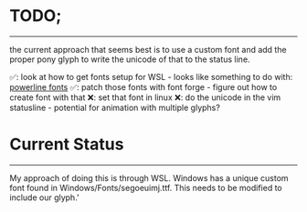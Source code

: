 # TODO;
---
the current approach that seems best is to use a custom font and add the proper pony glyph to
write the unicode of that to the status line.

✅: look at how to get fonts setup for WSL
	- looks like something to do with: [powerline fonts](https://slmeng.medium.com/how-to-install-powerline-fonts-in-windows-b2eedecace58)
✅: patch those fonts with font forge
	- figure out how to create font with that
❌: set that font in linux
❌: do the unicode in the vim statusline
	- potential for animation with multiple glyphs?

# Current Status
---
My approach of doing this is through WSL. Windows has a unique custom font found in Windows/Fonts/segoeuimj.ttf. This needs to be modified to include our glyph.'
